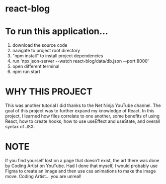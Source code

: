 # react-blog

# To run this application...
1. download the source code
2. navigate to project root directory
3. "npm install" to install project dependencies
4. run 'npx json-server --watch react-blog/data/db.json --port 8000'
5. open different terminal
7. npm run start

# WHY THIS PROJECT

 This was another tutorial I did thanks to the Net Ninja YouTube channel. The goal of this project was to further expand my knowledge
 of React. In this project, I learned how files correlate to one another, some benefits of using React, how to create hooks, how to use
 useEffect and useState, and overall syntax of JSX. 

 # NOTE

 If you find yourself lost on a page that doesn't exist, the art there was done by Coding Artist on YouTube. Had I done that myself, I would
 probably use Figma to create an image and then use css animations to make the image move. Coding Artist... you are unreal!
